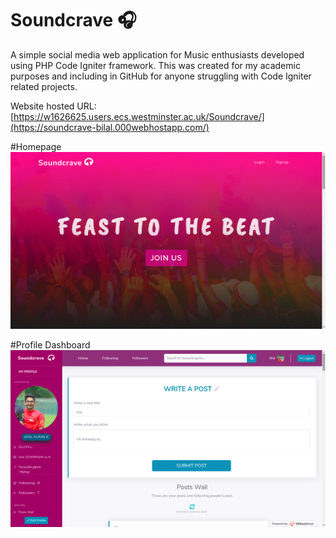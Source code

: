 # Soundcrave 🎧

A simple social media web application for Music enthusiasts developed using PHP Code Igniter framework. This was created for my academic purposes and including in GitHub for anyone struggling with Code Igniter related projects.

Website hosted URL: 
[https://w1626625.users.ecs.westminster.ac.uk/Soundcrave/](https://soundcrave-bilal.000webhostapp.com/)

#Homepage
![alt text](
https://github.com/BilalRifas/Soundcrave/blob/master/Screenshot-soundcrave.png)

#Profile Dashboard
![alt text](
https://github.com/BilalRifas/Soundcrave/blob/master/Screenshot-soundcrave-dashboard.png) 
